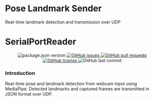 # Pose Landmark Sender
Real-time landmark detection and transmission over UDP
# SerialPortReader

<p align="center">
	<img alt="package.json version" src="https://img.shields.io/badge/version-1.1-blue" />
	<a href="https://github.com/Skallski/PoseLandmarkSender/issues">
		<img alt="GitHub issues" src ="https://img.shields.io/github/issues/Skallski/PoseLandmarkSender" />
	</a>
	<a href="https://github.com/Skallu0711/PoseLandmarkSender/pulls">
		<img alt="GitHub pull requests" src ="https://img.shields.io/github/issues-pr/Skallski/PoseLandmarkSender" />
	</a>
	<a href="https://github.com/Skallu0711/PoseLandmarkSender/blob/master/LICENSE">
		<img alt="GitHub license" src ="https://img.shields.io/github/license/Skallski/PoseLandmarkSender" />
	</a>
	<img alt="GitHub last commit" src ="https://img.shields.io/github/last-commit/Skallski/PoseLandmarkSender" />
</p>

### Introduction
Real-time pose and landmark detection from webcam input using MediaPipe.
Detected landmarks and captured frames are transmitted in JSON format over UDP.
